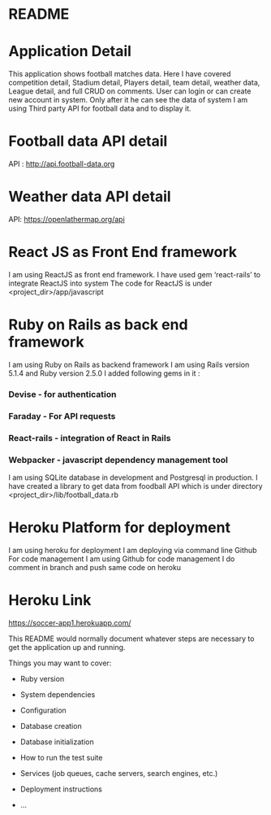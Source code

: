 # README
# Application Detail
This application shows football matches data. Here I have covered competition detail, Stadium detail, Players detail, team detail, weather data, League detail, and full CRUD on comments.
User can login or can create new account in system. Only after it he can see the data of system
I am using Third party API for football data and to display it.
# Football data API detail
API : http://api.football-data.org
# Weather data API detail
API: https://openIathermap.org/api
# React JS as Front End framework
I am using ReactJS as front end framework.
I have used gem ‘react-rails’ to integrate ReactJS into system
The code for ReactJS is under <project_dir>/app/javascript
# Ruby on Rails as back end framework
I am using Ruby on Rails as backend framework
I am using Rails version 5.1.4 and Ruby version 2.5.0
I added following gems in it :
### Devise - for authentication
### Faraday - For API requests
### React-rails - integration of React in Rails
### Webpacker - javascript dependency management tool

I am using SQLite database in development and Postgresql in production.
I have created a library to get data from foodball API which is under directory <project_dir>/lib/football_data.rb
# Heroku Platform for deployment
I am using heroku for deployment
I am deploying via command line
Github For code management
I am using Github for code management
I do comment in branch and push same code on heroku
# Heroku Link 

https://soccer-app1.herokuapp.com/


This README would normally document whatever steps are necessary to get the
application up and running.

Things you may want to cover:

* Ruby version

* System dependencies

* Configuration

* Database creation

* Database initialization

* How to run the test suite

* Services (job queues, cache servers, search engines, etc.)

* Deployment instructions

* ...
